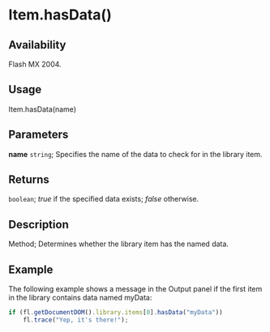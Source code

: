 # Item.hasData()

## Availability

Flash MX 2004.

## Usage

Item.hasData(name)

## Parameters

**name** `string`; Specifies the name of the data to check for in the library item.

## Returns

`boolean`; *true* if the specified data exists; *false* otherwise.

## Description

Method; Determines whether the library item has the named data.

## Example

The following example shows a message in the Output panel if the first item in the library contains data named myData:

```javascript
if (fl.getDocumentDOM().library.items[0].hasData("myData"))
    fl.trace("Yep, it's there!");
```

